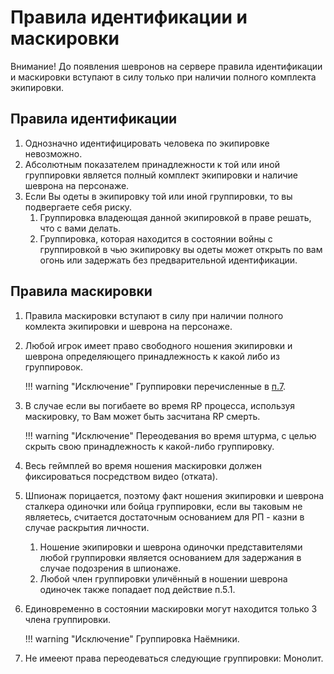 # Правила идентификации и маскировки

Внимание! До появления шевронов на сервере правила идентификации и маскировки вступают в силу только при наличии полного комплекта экипировки.

## Правила идентификации

1. Однозначно идентифицировать человека по экипировке невозможно. 
2. Абсолютным показателем принадлежности к той или иной группировки является полный комплект экипировки и наличие шеврона на персонаже.
3. Если Вы одеты в экипировку той или иной группировки, то вы подвергаете себя риску.
   1. Группировка владеющая данной экипировкой в праве решать, что с вами делать.
   2. Группировка, которая находится в состоянии войны с группировкой в чью экипировку вы одеты может открыть по вам огонь или задержать без предварительной идентификации.

## Правила маскировки

1. Правила маскировки вступают в силу при наличии полного комлекта экипировки и шеврона на персонаже.
2. Любой игрок имеет право свободного ношения экипировки и шеврона определяющего принадлежность к какой либо из группировок.

    !!! warning "Исключение"
        Группировки перечисленные в [п.7](#disguise_rules-7).

3. В случае если вы погибаете во время RP процесса, используя маскировку, то Вам может быть засчитана RP смерть.

    !!! warning "Исключение"
        Переодевания во время штурма, с целью скрыть свою принадлежность к какой-либо группировку.

4. Весь геймплей во время ношения маскировки должен фиксироваться посредством видео (отката).
5. Шпионаж порицается, поэтому факт ношения экипировки и шеврона сталкера одиночки или бойца группировки, если вы таковым не являетесь, считается достаточным основанием для РП - казни в случае раскрытия личности.
   1. Ношение экипировки и шеврона одиночки представителями любой группировки является основанием для задержания в случае подозрения в шпионаже. 
   2. Любой член группировки уличённый в ношении шеврона одиночек также попадает под действие п.5.1.
6. Единовременно в состоянии маскировки могут находится только 3 члена группировки.    

    !!! warning "Исключение"
        Группировка Наёмники.

7. Не имееют права переодеваться следующие группировки: Монолит.
